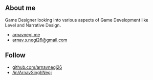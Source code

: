 ## About me

Game Designer looking into various aspects of Game Development like Level and Narrative Design.



- [arnavnegi.me](https://arnavnegi.me)
- [arnav.s.negi26@gmail.com](mailto:arnav.s.negi26@gmail.com)

## Follow

- [github.com/arnavnegi26](https://github.com/arnavnegi26)
- [/in/ArnavSinghNegi](https://linkedin.com/in/arnav-negi-212768251/)